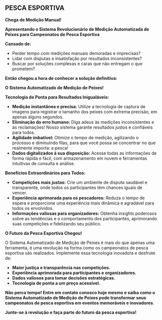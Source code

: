 ## **PESCA ESPORTIVA**

**Chega de Medição Manual!**

**Apresentando o Sistema Revolucionário de Medição Automatizada de Peixes para Campeonatos de Pesca Esportiva**

**Cansado de:**

* Perder tempo com medições manuais demoradas e imprecisas?
* Lidar com disputas e insatisfação por resultados inconsistentes?
* Buscar por soluções complexas e caras que não entregam o que prometem?

**Então chegou a hora de conhecer a solução definitiva:**

**O Sistema Automatizado de Medição de Peixes!**

**Tecnologia de Ponta para Resultados Inigualáveis:**

* **Medição instantânea e precisa:** Utilize a tecnologia de captura de imagens para registrar o tamanho dos peixes com extrema precisão, em apenas alguns segundos.
* **Eliminação do erro humano:** Diga adeus às medições inconsistentes e às reclamações! Nosso sistema garante resultados justos e confiáveis para todos.
* **Agilidade imbatível:** Otimize o tempo de medição, agilizando o processo e diminuindo filas, para que você possa se concentrar no que realmente importa: a pesca!
* **Dados digitalizados à sua disposição:** Acesse todas as informações de forma rápida e fácil, com armazenamento em nuvem e ferramentas intuitivas de consulta e análise.

**Benefícios Extraordinários para Todos:**

* **Competições mais justas:** Crie um ambiente de disputa saudável e transparente, onde todos os participantes têm chances iguais de vencer.
* **Experiência aprimorada para os pescadores:** Reduza o tempo de espera e proporcione uma experiência mais dinâmica e agradável para todos os envolvidos.
* **Informações valiosas para organizadores:** Obtenha insights poderosos sobre as tendências e o comportamento dos participantes, aprimorando suas competições e fidelizando seu público.

**O Futuro da Pesca Esportiva Chegou!**

O Sistema Automatizado de Medição de Peixes é mais do que apenas uma ferramenta, é uma revolução na forma como os campeonatos de pesca esportiva são realizados. Implemente essa tecnologia inovadora e desfrute de:

* **Maior justiça e transparência nas competições.**
* **Experiência aprimorada para participantes e organizadores.**
* **Dados valiosos para tomar decisões estratégicas.**
* **Tecnologia de ponta a um preço acessível.**

**Não perca tempo! Entre em contato conosco hoje mesmo e saiba como o Sistema Automatizado de Medição de Peixes pode transformar seus campeonatos de pesca esportiva em eventos memoráveis e inovadores.**

**Junte-se à revolução e faça parte do futuro da pesca esportiva!**

